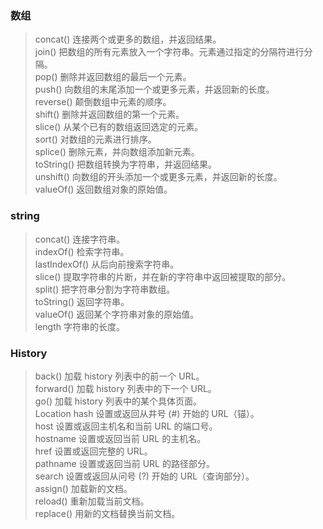 ### 数组
> concat()	  连接两个或更多的数组，并返回结果。<br>
> join()	    把数组的所有元素放入一个字符串。元素通过指定的分隔符进行分隔。<br>
> pop()	      删除并返回数组的最后一个元素。<br>
> push()	    向数组的末尾添加一个或更多元素，并返回新的长度。<br>
> reverse()	  颠倒数组中元素的顺序。<br>
> shift()	    删除并返回数组的第一个元素。<br>
> slice()	    从某个已有的数组返回选定的元素。<br>
> sort()	    对数组的元素进行排序。<br>
> splice()	  删除元素，并向数组添加新元素。<br>
> toString()	把数组转换为字符串，并返回结果。<br>
> unshift()	  向数组的开头添加一个或更多元素，并返回新的长度。<br>
> valueOf()	  返回数组对象的原始值。<br>
### string
> concat()	    连接字符串。<br>
> indexOf()	    检索字符串。<br>
> lastIndexOf()	从后向前搜索字符串。<br>
> slice()	      提取字符串的片断，并在新的字符串中返回被提取的部分。<br>
> split()	      把字符串分割为字符串数组。<br>
> toString()	  返回字符串。<br>
> valueOf()	    返回某个字符串对象的原始值。<br>
> length	      字符串的长度。<br>
### History
> back()	  加载 history 列表中的前一个 URL。<br>
> forward()	加载 history 列表中的下一个 URL。<br>
> go()	    加载 history 列表中的某个具体页面。<br>
> Location
> hash	    设置或返回从井号 (#) 开始的 URL（锚）。<br>
> host	    设置或返回主机名和当前 URL 的端口号。<br>
> hostname	设置或返回当前 URL 的主机名。<br>
> href	    设置或返回完整的 URL。<br>
> pathname	设置或返回当前 URL 的路径部分。<br>
> search	  设置或返回从问号 (?) 开始的 URL（查询部分）。<br>
> assign()	加载新的文档。<br>
> reload()	重新加载当前文档。<br>
> replace()	用新的文档替换当前文档。<br>